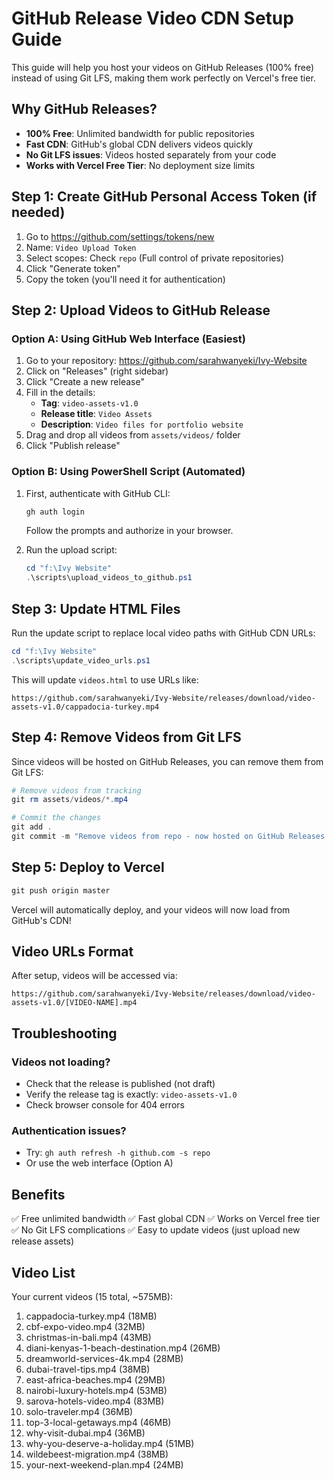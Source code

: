 # GitHub Release Video CDN Setup Guide

This guide will help you host your videos on GitHub Releases (100% free) instead of using Git LFS, making them work perfectly on Vercel's free tier.

## Why GitHub Releases?

- **100% Free**: Unlimited bandwidth for public repositories
- **Fast CDN**: GitHub's global CDN delivers videos quickly
- **No Git LFS issues**: Videos hosted separately from your code
- **Works with Vercel Free Tier**: No deployment size limits

## Step 1: Create GitHub Personal Access Token (if needed)

1. Go to https://github.com/settings/tokens/new
2. Name: `Video Upload Token`
3. Select scopes: Check `repo` (Full control of private repositories)
4. Click "Generate token"
5. Copy the token (you'll need it for authentication)

## Step 2: Upload Videos to GitHub Release

### Option A: Using GitHub Web Interface (Easiest)

1. Go to your repository: https://github.com/sarahwanyeki/Ivy-Website
2. Click on "Releases" (right sidebar)
3. Click "Create a new release"
4. Fill in the details:
   - **Tag**: `video-assets-v1.0`
   - **Release title**: `Video Assets`
   - **Description**: `Video files for portfolio website`
5. Drag and drop all videos from `assets/videos/` folder
6. Click "Publish release"

### Option B: Using PowerShell Script (Automated)

1. First, authenticate with GitHub CLI:
   ```powershell
   gh auth login
   ```
   Follow the prompts and authorize in your browser.

2. Run the upload script:
   ```powershell
   cd "f:\Ivy Website"
   .\scripts\upload_videos_to_github.ps1
   ```

## Step 3: Update HTML Files

Run the update script to replace local video paths with GitHub CDN URLs:

```powershell
cd "f:\Ivy Website"
.\scripts\update_video_urls.ps1
```

This will update `videos.html` to use URLs like:
```
https://github.com/sarahwanyeki/Ivy-Website/releases/download/video-assets-v1.0/cappadocia-turkey.mp4
```

## Step 4: Remove Videos from Git LFS

Since videos will be hosted on GitHub Releases, you can remove them from Git LFS:

```powershell
# Remove videos from tracking
git rm assets/videos/*.mp4

# Commit the changes
git add .
git commit -m "Remove videos from repo - now hosted on GitHub Releases CDN"
```

## Step 5: Deploy to Vercel

```powershell
git push origin master
```

Vercel will automatically deploy, and your videos will now load from GitHub's CDN!

## Video URLs Format

After setup, videos will be accessed via:
```
https://github.com/sarahwanyeki/Ivy-Website/releases/download/video-assets-v1.0/[VIDEO-NAME].mp4
```

## Troubleshooting

### Videos not loading?
- Check that the release is published (not draft)
- Verify the release tag is exactly: `video-assets-v1.0`
- Check browser console for 404 errors

### Authentication issues?
- Try: `gh auth refresh -h github.com -s repo`
- Or use the web interface (Option A)

## Benefits

✅ Free unlimited bandwidth
✅ Fast global CDN
✅ Works on Vercel free tier
✅ No Git LFS complications
✅ Easy to update videos (just upload new release assets)

## Video List

Your current videos (15 total, ~575MB):
1. cappadocia-turkey.mp4 (18MB)
2. cbf-expo-video.mp4 (32MB)
3. christmas-in-bali.mp4 (43MB)
4. diani-kenyas-1-beach-destination.mp4 (26MB)
5. dreamworld-services-4k.mp4 (28MB)
6. dubai-travel-tips.mp4 (38MB)
7. east-africa-beaches.mp4 (29MB)
8. nairobi-luxury-hotels.mp4 (53MB)
9. sarova-hotels-video.mp4 (83MB)
10. solo-traveler.mp4 (36MB)
11. top-3-local-getaways.mp4 (46MB)
12. why-visit-dubai.mp4 (36MB)
13. why-you-deserve-a-holiday.mp4 (51MB)
14. wildebeest-migration.mp4 (38MB)
15. your-next-weekend-plan.mp4 (24MB)
